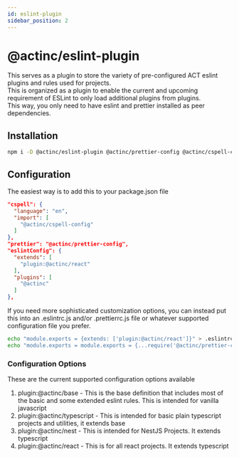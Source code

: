 ```yaml
---
id: eslint-plugin
sidebar_position: 2
---
```


# @actinc/eslint-plugin

This serves as a plugin to store the variety of pre-configured ACT eslint plugins and rules used for projects.  
This is organized as a plugin to enable the current and upcoming requirement of ESLint to only load additional plugins from plugins.  
This way, you only need to have eslint and prettier installed as peer dependencies.

## Installation
```bash
npm i -D @actinc/eslint-plugin @actinc/prettier-config @actinc/cspell-config eslint prettier
```

## Configuration
The easiest way is to add this to your package.json file

```json
"cspell": {
  "language": "en",
  "import": [
    "@actinc/cspell-config"
  ] 
},
"prettier": "@actinc/prettier-config",
"eslintConfig": {
  "extends": [
    "plugin:@actinc/react"
  ],
  "plugins": [
    "@actinc"
  ]
},
  ```

If you need more sophisticated customization options, you can instead put this into an .eslintrc.js and/or .prettierrc.js file or whatever supported configuration file you prefer.

```bash
echo "module.exports = {extends: ['plugin:@actinc/react']}" > .eslintrc.js
echo "module.exports = module.exports = {...require('@actinc/prettier-config')};" > .prettierrc.js

```

### Configuration Options

These are the current supported configuration options available

1. plugin:@actinc/base - This is the base definition that includes most of the basic and some extended eslint rules.  This is intended for vanilla javascript
2. plugin:@actinc/typescript - This is intended for basic plain typescript projects and utilities, it extends base
3. plugin:@actinc/nest - This is intended for NestJS Projects.  It extends typescript
4. plugin:@actinc/react - This is for all react projects.  It extends typescript
